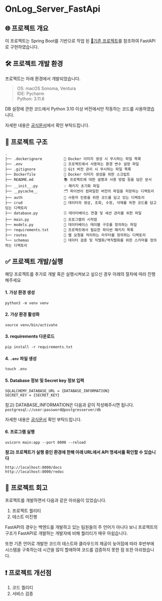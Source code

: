 # OnLog_Server_FastApi

## 🌐 프로젝트 개요
이 프로젝트는 Spring Boot를 기반으로 작업 된 [🔗기존 프로젝트](https://github.com/KEAPoint/OnLog_Post_Server)를 참조하여 FastAPI로 구현하였습니다.


## 🛠️ 프로젝트 개발 환경
프로젝트는 아래 환경에서 개발되었습니다.

> OS: macOS Sonoma, Ventura   
IDE: Pycharm  
Python: 3.11.6

DB 설정에 관한 코드에서 Python 3.10 이상 버전에서만 작동하는 코드를 사용하였습니다.

자세한 내용은 [공식문서](https://fastapi.tiangolo.com/ko/tutorial/sql-databases/?h=sq)에서 확인 부탁드립니다.

## 🔗 프로젝트 구조
```text
.
├── .dockerignore          🚫 Docker 이미지 생성 시 무시하는 파일 목록
├── .env                   🔐 프로젝트에서 사용하는 환경 변수 설정 파일
├── .gitignore             🙈 Git 버전 관리 시 무시하는 파일 목록
├── Dockerfile             🐳 Docker 이미지 생성을 위한 스크립트
├── README.md              📚 프로젝트에 대한 설명과 사용 방법 등을 담은 문서
├── __init__.py            💡 패키지 초기화 파일
├── __pycache__            🗂️ 파이썬이 컴파일한 버전의 파일을 저장하는 디렉토리
├── auth                   🔑 사용자 인증을 위한 코드를 담고 있는 디렉토리
├── crud                   💾 데이터의 생성, 조회, 수정, 삭제를 위한 코드를 담고 있는 디렉토리
├── database.py            🗄️ 데이터베이스 연결 및 세션 관리를 위한 파일
├── main.py                🚀 프로그램의 시작점
├── models.py              📃 데이터베이스 테이블 구조를 정의하는 파일
├── requirements.txt       📌 프로젝트에서 필요한 파이썬 패키지 목록
├── routes                 🚦 웹 요청을 처리하는 라우터를 정의하는 디렉토리
└── schemas                📝 데이터 검증 및 직렬화/역직렬화를 위한 스키마를 정의하는 디렉토리

```

## ✅ 프로젝트 개발/실행
해당 프로젝트를 추가로 개발 혹은 실행시켜보고 싶으신 경우 아래의 절차에 따라 진행해주세요

#### 1. 가상 환경 생성
```commandline
python3 -m venv venv
```

#### 2. 가상 환경 활성화
```commandline
source venv/bin/activate
```

#### 3. requirements 다운로드
```commandline
pip install -r requirements.txt
```

#### 4. `.env` 파일 생성
```commandline
touch .env
```

#### 5. Database 정보 및 Secret key 정보 입력
```text
SQLALCHEMY_DATABASE_URL = {DATABASE_INFORMATION}
SECRET_KEY = {SECRET_KEY}
```
참고) DATABASE_INFORMATION은 다음과 같이 작성해주시면 됩니다. `postgresql://user:password@postgresserver/db`

자세한 내용은 [공식문서](https://fastapi.tiangolo.com/ko/tutorial/sql-databases/?h=sql) 확인 부탁드립니다.

#### 6. 프로그램 실행
```commandline
uvicorn main:app --port 8000 --reload
```

**참고) 프로젝트가 실행 중인 환경에 한해 아래 URL에서 API 명세서를 확인할 수 있습니다**
```commandline
http://localhost:8000/docs
http://localhost:8000/redoc
```

## 📝 프로젝트 회고
프로젝트를 개발하면서 다음과 같은 아쉬움이 있었습니다.

1. 프로젝트 퀄리티
2. 테스트 미진행

FastAPI의 경우는 백엔드를 개발하고 있는 팀원들의 주 언어가 아니다 보니 프로젝트의 구조가 FastAPI로 개발하는 개발자에 비해 퀄리티가 매우 아쉽습니다.

또한 기존 언어로 개발한 코드의 테스트와 클라우드의 제공이 늦어짐에 따라 후반부에 시스템을 구축하는데 시간을 많이 할애하여 코드를 검증하지 못한 점 또한 아쉬웠습니다.

## ❗️ 프로젝트 개선점
1. 코드 퀄리티
2. 서비스 검증

